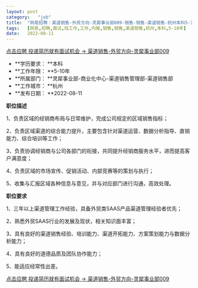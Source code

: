 ```yaml
---
layout:	post
category:	"job"
title:	"网易招聘：渠道销售-外贸方向-灵犀事业部009-销售-销售-渠道销售-杭州本科5-10年"
tags:	[网易,招聘,面试,找工作,工作,内推,销售,销售,渠道销售,杭州,本科,5-10年]
date:	2022-08-11
---
```


[点击应聘 投递简历就有面试机会 ->  渠道销售-外贸方向-灵犀事业部009](http://mobile.bole.netease.com/bole/boleDetail?id=42149&employeeId=346f03c3cda5f04c&key=all)



- **学历要求： **本科
- **工作年限： **5-10年
- **所属部门： **灵犀事业部-商业化中心-渠道销售管理部-渠道销售部
- **工作城市： **杭州
- **发布日期： **2022-08-11



**职位描述**

1、负责区域的经销商布局与日常维护，完成公司规定的区域销售指标；

2、负责区域渠道的综合能力提升，主要包含针对渠道运营、数据分析指导、直销能力、综合培训等工作；

3、负责协调经销商与公司各部门的衔接，共同提升经销商服务水平，进而提高客户满意度；

4、负责区域的市场宣传、促销活动、内部竞赛等的策划与执行；

5、收集与汇报区域各种信息与意见，并与对应部门进行沟通，高效处理。





**职位要求**

1、三年以上渠道管理工作经验，具备外贸类SAAS产品渠道管理经验者优先；

2、熟悉外贸SAAS行业的发展及现状，相关知识面丰富；

3、具有良好的渠道销售经验、培训能力、渠道开拓能力、方案策划能力与数据分析能力；

4、具有良好的道德品质及团队协作能力；

5、能适应经常性出差。



[点击应聘 投递简历就有面试机会 ->  渠道销售-外贸方向-灵犀事业部009](http://mobile.bole.netease.com/bole/boleDetail?id=42149&employeeId=346f03c3cda5f04c&key=all)
